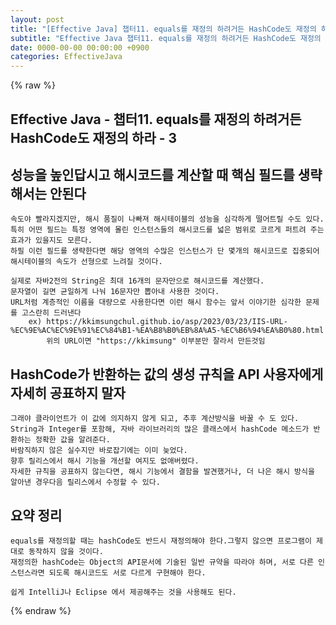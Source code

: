 ```yaml
---  
layout: post  
title: "[Effective Java] 챕터11. equals를 재정의 하려거든 HashCode도 재정의 하라-3"  
subtitle: "Effective Java 챕터11. equals를 재정의 하려거든 HashCode도 재정의 하라-3"  
date: 0000-00-00 00:00:00 +0900  
categories: EffectiveJava  
---  
```

{% raw %}  
## Effective Java - 챕터11. equals를 재정의 하려거든 HashCode도 재정의 하라 - 3  
  
## 성능을 높인답시고 해시코드를 계산할 때 핵심 필드를 생략해서는 안된다  
	속도야 빨라지겠지만, 해시 품질이 나빠져 해시테이블의 성능을 심각하게 떨어트릴 수도 있다.  
	특히 어떤 필드는 특정 영역에 몰린 인스턴스들의 해시코드를 넓은 범위로 코르게 퍼트려 주는 효과가 있을지도 모른다.  
	하필 이런 필드를 생략한다면 해당 영역의 수많은 인스턴스가 단 몇개의 해시코드로 집중되어 해시테이블의 속도가 선형으로 느려질 것이다.  
  
	실제로 자바2전의 String은 최대 16개의 문자만으로 해시코드를 계산했다.  
	문자열이 길면 균일하게 나눠 16문자만 뽑아내 사용한 것이다.  
	URL처럼 계층적인 이름을 대량으로 사용한다면 이런 해시 함수는 앞서 이야기한 심각한 문제를 고스란히 드러낸다  
		ex) https://kkimsungchul.github.io/asp/2023/03/23/IIS-URL-%EC%9E%AC%EC%9E%91%EC%84%B1-%EA%B8%B0%EB%8A%A5-%EC%B6%94%EA%B0%80.html  
			위의 URL이면 "https://kkimsung" 이부분만 잘라서 만든것임  
  
## HashCode가 반환하는 값의 생성 규칙을 API 사용자에게 자세히 공표하지 말자  
	그래야 클라이언트가 이 값에 의지하지 않게 되고, 추후 계산방식을 바꿀 수 도 있다.  
	String과 Integer를 포함해, 자바 라이브러리의 많은 클래스에서 hashCode 메소드가 반환하는 정확한 값을 알려준다.  
	바람직하지 않은 실수지만 바로잡기에는 이미 늦었다.  
	향후 릴리스에서 해시 기능을 개선할 여지도 없애버렸다.  
	자세한 규칙을 공표하지 않는다면, 해시 기능에서 결함을 발견했거나, 더 나은 해시 방식을 알아낸 경우다음 릴리스에서 수정할 수 있다.  
  
## 요약 정리  
	equals를 재정의할 때는 hashCode도 반드시 재정의해야 한다.그렇지 않으면 프로그램이 제대로 동작하지 않을 것이다.  
	재정의한 hashCode는 Object의 API문서에 기술된 일반 규약을 따라야 하며, 서로 다른 인스턴스라면 되도록 해시코드도 서로 다르게 구현해야 한다.  
  
	쉽게 IntelliJ나 Eclipse 에서 제공해주는 것을 사용해도 된다.  
  
{% endraw %}